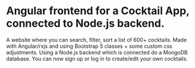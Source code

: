# Angular frontend for a Cocktail App, connected to Node.js backend.

A website where you can search, filter, sort a list of 600+ cocktails. Made with Angular/rxjs and using Bootstrap 5 classes + some custom css adjustments. Using a Node.js backend which is connected do a MongoDB database. You can now sign up or log in to create/edit your own cocktails.
